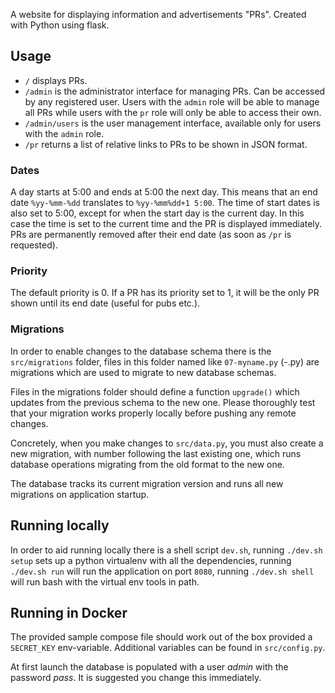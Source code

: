 A website for displaying information and advertisements "PRs". Created with Python using flask. 
## Usage
- ```/``` displays PRs.
- ```/admin``` is the administrator interface for managing PRs. Can be accessed by any registered user. Users with the ```admin``` role will be able to manage all PRs while users with the ```pr``` role will only be able to access their own.
- ```/admin/users``` is the user management interface, available only for users with the ```admin``` role.
- ```/pr``` returns a list of relative links to PRs to be shown in JSON format.

### Dates
A day starts at 5:00 and ends at 5:00 the next day. This means that an end date ```%yy-%mm-%dd``` translates to ```%yy-%mm%dd+1 5:00```. The time of start dates is also set to 5:00, except for when the start day is the current day. In this case the time is set to the current time and the PR is displayed immediately. PRs are permanently removed after their end date (as soon as ```/pr``` is requested).

### Priority
The default priority is 0. If a PR has its priority set to 1, it will be the only PR shown until its end date (useful for pubs etc.).

### Migrations
In order to enable changes to the database schema there is the `src/migrations` folder, files in this folder named like `07-myname.py` (<number>-<name>.py) are migrations which are used to migrate to new database schemas.

Files in the migrations folder should define a function `upgrade()` which updates from the previous schema to the new one. Please thoroughly test that your migration works properly locally before pushing any remote changes.

Concretely, when you make changes to `src/data.py`, you must also create a new migration, with number following the last existing one, which runs database operations migrating from the old format to the new one.

The database tracks its current migration version and runs all new migrations on application startup.

## Running locally
In order to aid running locally there is a shell script `dev.sh`, running `./dev.sh setup` sets up a python virtualenv with all the dependencies, running `./dev.sh run` will run the application on port `8080`, running `./dev.sh shell` will run bash with the virtual env tools in path.

## Running in Docker
The provided sample compose file should work out of the box provided a
`SECRET_KEY` env-variable. Additional variables can be found in `src/config.py`.

At first launch the database is populated with a user _admin_ with the password
_pass_. It is suggested you change this immediately.

